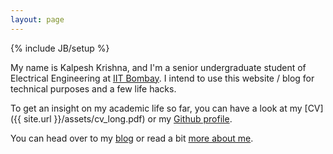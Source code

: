 ```yaml
---
layout: page
---
```

{% include JB/setup %}

My name is Kalpesh Krishna, and I'm a senior undergraduate student of Electrical Engineering at [IIT Bombay](http://iitb.ac.in). I intend to use this website / blog for technical purposes and a few life hacks.

To get an insight on my academic life so far, you can have a look at my [CV]({{ site.url }}/assets/cv_long.pdf) or my [Github profile](https://github.com/martiansideofthemoon).

You can head over to my [blog](http://martiansideofthemoon.github.io/archive.html) or read a bit [more about me](http://martiansideofthemoon.github.io/about/).

